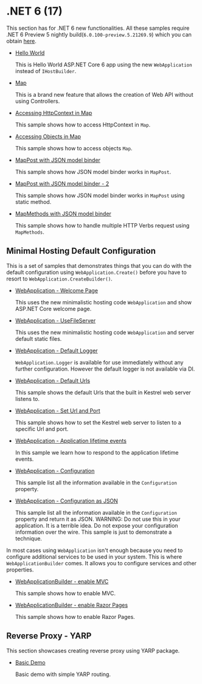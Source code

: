 # .NET 6 (17)

This section has for .NET 6 new functionalities. All these samples require .NET 6 Preview 5 nightly build(`6.0.100-preview.5.21269.9`) which you can obtain [here](https://github.com/dotnet/installer).

* [Hello World](hello-world)
  
  This is Hello World ASP.NET Core 6 app using the new `WebApplication` instead of `IHostBuilder`.

* [Map](map)

  This is a brand new feature that allows the creation of Web API without using Controllers.
  
* [Accessing HttpContext in Map](map-2)

  This sample shows how to access HttpContext in `Map`.

* [Accessing Objects in Map](map-3)

  This sample shows how to access objects `Map`.

* [MapPost with JSON model binder](map-post)

  This sample shows how JSON model binder works in `MapPost`.

* [MapPost with JSON model binder - 2](map-post-2)

  This sample shows how JSON model binder works in `MapPost` using static method.

* [MapMethods with JSON model binder](map-methods)

  This sample shows how to handle multiple HTTP Verbs request using `MapMethods`.

## Minimal Hosting Default Configuration

  This is a set of samples that demonstrates things that you can do with the default configuration using `WebApplication.Create()` before you have to resort to `WebApplication.CreateBuilder()`. 

  * [WebApplication - Welcome Page](web-application)

    This uses the new minimalistic hosting code `WebApplication` and show ASP.NET Core welcome page.

  * [WebApplication - UseFileServer](web-application-2)

    This uses the new minimalistic hosting code `WebApplication` and server default static files.

  * [WebApplication - Default Logger](web-application-3)

    `WebApplication.Logger` is available for use immediately without any further configuration. However the default logger is not available via DI.

  * [WebApplication - Default Urls](web-application-4)

    This sample shows the default Urls that the built in Kestrel web server listens to.
    
  * [WebApplication - Set Url and Port](web-application-5)

    This sample shows how to set the Kestrel web server to listen to a specific Url and port.

  * [WebApplication - Application lifetime events](web-application-6)

    In this sample we learn how to respond to the application lifetime events.

  * [WebApplication - Configuration](web-application-7)

    This sample list all the information available in the `Configuration` property. 

  * [WebApplication - Configuration as JSON](web-application-8)

    This sample list all the information available in the `Configuration` property and return it as JSON. WARNING: Do not use this in your application. It is a terrible idea. Do not expose your configuration information over the wire. This sample is just to demonstrate a technique. 

In most cases using ```WebApplication``` isn't enough because you need to configure additional services to be used in your system. This is where ```WebApplicationBuilder``` comes. It allows you to configure services and other properties.

  * [WebApplicationBuilder - enable MVC](web-application-builder)

    This sample shows how to enable MVC.

* [WebApplicationBuilder - enable Razor Pages](web-application-builder-2)

    This sample shows how to enable Razor Pages.

## Reverse Proxy - YARP
This section showcases creating reverse proxy using YARP package.
* [Basic Demo](yarp/basic-demo)

  Basic demo with simple YARP routing.